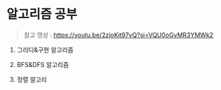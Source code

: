 알고리즘 공부
=============

> 참고 영상 : https://youtu.be/2zjoKjt97vQ?si=VQU0oGvMR3YMWk2

1. 그리디&구현 알고리즘
  
2. BFS&DFS 알고리즘

3. 정렬 알고리
